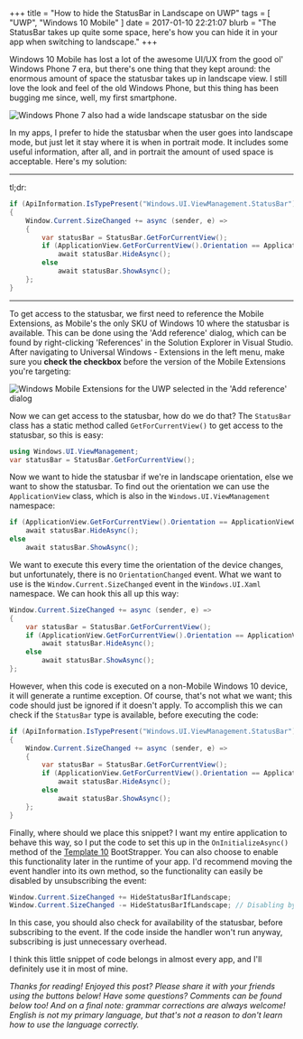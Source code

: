 +++
title = "How to hide the StatusBar in Landscape on UWP"
tags = [ "UWP", "Windows 10 Mobile" ]
date = 2017-01-10 22:21:07
blurb = "The StatusBar takes up quite some space, here's how you can hide it in your app when switching to landscape."
+++


Windows 10 Mobile has lost a lot of the awesome UI/UX from the good ol' Windows Phone 7 era, but there's one thing that they kept around: the enormous amount of space the statusbar takes up in landscape view. I still love the look and feel of the old Windows Phone, but this thing has been bugging me since, well, my first smartphone.

![Windows Phone 7 also had a wide landscape statusbar on the side](/assets/20170110-how-to-hide-the-statusbar-in-landscape-on-uwp/wp7.jpg "The StatusBar on WP7 (screenshots were impossible, back then)")

In my apps, I prefer to hide the statusbar when the user goes into landscape mode, but just let it stay where it is when in portrait mode. It includes some useful information, after all, and in portrait the amount of used space is acceptable. Here's my solution:

------
tl;dr:
```csharp
if (ApiInformation.IsTypePresent("Windows.UI.ViewManagement.StatusBar"))
{
    Window.Current.SizeChanged += async (sender, e) =>
    {
        var statusBar = StatusBar.GetForCurrentView();
        if (ApplicationView.GetForCurrentView().Orientation == ApplicationViewOrientation.Landscape)
            await statusBar.HideAsync();
        else
            await statusBar.ShowAsync();
    };
}
```
------

To get access to the statusbar, we first need to reference the Mobile Extensions, as Mobile's the only SKU of Windows 10 where the statusbar is available. This can be done using the 'Add reference' dialog, which can be found by right-clicking 'References' in the Solution Explorer in Visual Studio. After navigating to Universal Windows - Extensions in the left menu, make sure you **check the checkbox** before the version of the Mobile Extensions you're targeting:

![Windows Mobile Extensions for the UWP selected in the 'Add reference' dialog](/2017/01/10/how-to-hide-the-statusbar-in-landscape-on-uwp/references.png "The 'Add reference' dialog")

Now we can get access to the statusbar, how do we do that? The `StatusBar` class has a static method called `GetForCurrentView()` to get access to the statusbar, so this is easy:

```csharp
using Windows.UI.ViewManagement;
var statusBar = StatusBar.GetForCurrentView();
```

Now we want to hide the statusbar if we're in landscape orientation, else we want to show the statusbar. To find out the orientation we can use the `ApplicationView` class, which is also in the `Windows.UI.ViewManagement` namespace:

```csharp
if (ApplicationView.GetForCurrentView().Orientation == ApplicationViewOrientation.Landscape)
    await statusBar.HideAsync();
else
    await statusBar.ShowAsync();
```

We want to execute this every time the orientation of the device changes, but unfortunately, there is no `OrientationChanged` event. What we want to use is the `Window.Current.SizeChanged` event in the `Windows.UI.Xaml` namespace. We can hook this all up this way:

```csharp
Window.Current.SizeChanged += async (sender, e) =>
{
    var statusBar = StatusBar.GetForCurrentView();
    if (ApplicationView.GetForCurrentView().Orientation == ApplicationViewOrientation.Landscape)
        await statusBar.HideAsync();
    else
        await statusBar.ShowAsync();
};
```

However, when this code is executed on a non-Mobile Windows 10 device, it will generate a runtime exception. Of course, that's not what we want; this code should just be ignored if it doesn't apply. To accomplish this we can check if the `StatusBar` type is available, before executing the code:

```csharp
if (ApiInformation.IsTypePresent("Windows.UI.ViewManagement.StatusBar"))
{
    Window.Current.SizeChanged += async (sender, e) =>
    {
        var statusBar = StatusBar.GetForCurrentView();
        if (ApplicationView.GetForCurrentView().Orientation == ApplicationViewOrientation.Landscape)
            await statusBar.HideAsync();
        else
            await statusBar.ShowAsync();
    };
}
```

Finally, where should we place this snippet? I want my entire application to behave this way, so I put the code to set this up in the `OnInitializeAsync()` method of the [Template 10](https://aka.ms/template10) BootStrapper. You can also choose to enable this functionality later in the runtime of your app. I'd recommend moving the event handler into its own method, so the functionality can easily be disabled by unsubscribing the event:

```csharp
Window.Current.SizeChanged += HideStatusBarIfLandscape;
Window.Current.SizeChanged -= HideStatusBarIfLandscape; // Disabling by unsubscribing
```

In this case, you should also check for availability of the statusbar, before subscribing to the event. If the code inside the handler won't run anyway, subscribing is just unnecessary overhead.

I think this little snippet of code belongs in almost every app, and I'll definitely use it in most of mine.

*Thanks for reading! Enjoyed this post? Please share it with your friends using the buttons below! Have some questions? Comments can be found below too! And on a final note: grammar corrections are always welcome! English is not my primary language, but that's not a reason to don't learn how to use the language correctly.*